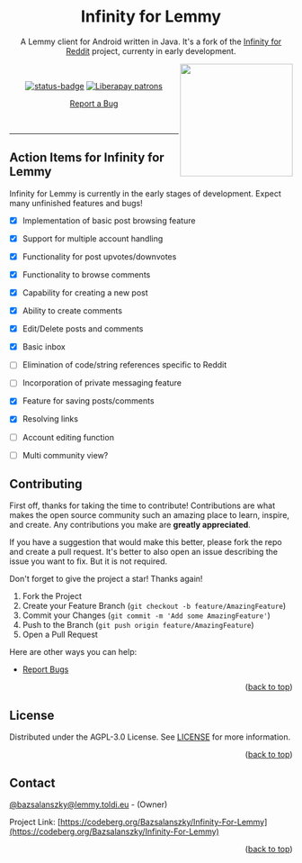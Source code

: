 <h1 align="center">
  Infinity for Lemmy
</h1>

<div align="center">

A Lemmy client for Android written in Java. It's a fork of the [Infinity for Reddit](https://github.com/Docile-Alligator/Infinity-For-Reddit) project, currenty in early development.

<img align="right" src="https://codeberg.org/Bazsalanszky/Infinity-For-Lemmy/raw/branch/master/fastlane/metadata/android/en-US/images/icon.png" width=200>

</div>

<br>


<div align="center">

[![status-badge](https://ci.codeberg.org/api/badges/12474/status.svg)](https://ci.codeberg.org/12474)
[![Liberapay patrons](https://img.shields.io/liberapay/patrons/bazsalanszky)](https://liberapay.com/Bazsalanszky)

<a href="https://codeberg.org/Bazsalanszky/Infinity-For-Lemmy/issues">Report a Bug</a>

</div>



<br>

<div align="center">

</div>



---

## Action Items for Infinity for Lemmy

Infinity for Lemmy is currently in the early stages of development. Expect many unfinished features and bugs!

- [x] Implementation of basic post browsing feature
- [x] Support for multiple account handling
- [x] Functionality for post upvotes/downvotes
- [x] Functionality to browse comments
- [x] Capability for creating a new post
- [x] Ability to create comments
- [x] Edit/Delete posts and comments
- [x] Basic inbox
- [ ] Elimination of code/string references specific to Reddit
- [ ] Incorporation of private messaging feature
- [x] Feature for saving posts/comments
- [x] Resolving links
- [ ] Account editing function
- [ ] Multi community view?


## Contributing

First off, thanks for taking the time to contribute! Contributions are what makes the open source community such an amazing place to learn, inspire, and create. Any contributions you make are **greatly appreciated**.

If you have a suggestion that would make this better, please fork the repo and create a pull request.
It's better to also open an issue describing the issue you want to fix. But it is not required.

Don't forget to give the project a star! Thanks again!

1. Fork the Project
2. Create your Feature Branch (`git checkout -b feature/AmazingFeature`)
3. Commit your Changes (`git commit -m 'Add some AmazingFeature'`)
4. Push to the Branch (`git push origin feature/AmazingFeature`)
5. Open a Pull Request

Here are other ways you can help:

- [Report Bugs](https://codeberg.org/Bazsalanszky/Infinity-For-Lemmy/issues)


<p align="right">(<a href="#top">back to top</a>)</p>

## License

Distributed under the AGPL-3.0 License. See <a href="https://codeberg.org/Bazsalanszky/Infinity-For-Lemmy/src/branch/master/LICENSE">LICENSE</a> for more information.

<p align="right">(<a href="#top">back to top</a>)</p>

## Contact

[@bazsalanszky@lemmy.toldi.eu](https://lemmy.toldi.eu/u/bazsalanszky) - (Owner)


Project Link: [https://codeberg.org/Bazsalanszky/Infinity-For-Lemmy](https://codeberg.org/Bazsalanszky/Infinity-For-Lemmy)

<p align="right">(<a href="#top">back to top</a>)</p>

